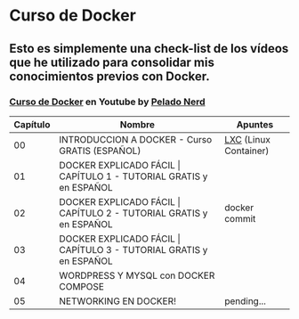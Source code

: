 # Curso de Docker

## Esto es simplemente una check-list de los vídeos que he utilizado para consolidar mis conocimientos previos con Docker.

### [Curso de Docker](https://www.youtube.com/playlist?list=PLqRCtm0kbeHAep1hc7yW-EZQoAJqSTgD-) en Youtube by [Pelado Nerd](https://www.youtube.com/@PeladoNerd)

| Capítulo | Nombre | Apuntes |
|--|--|--|
| 00 | INTRODUCCION A DOCKER - Curso GRATIS (ESPAÑOL) | [LXC](https://www.redhat.com/es/topics/containers/whats-a-linux-container) (Linux Container) |
| 01 | DOCKER EXPLICADO FÁCIL \| CAPÍTULO 1 - TUTORIAL GRATIS y en ESPAÑOL ||
| 02 | DOCKER EXPLICADO FÁCIL \| CAPÍTULO 2 - TUTORIAL GRATIS y en ESPAÑOL | docker commit |
| 03 | DOCKER EXPLICADO FÁCIL \| CAPÍTULO 3 - TUTORIAL GRATIS y en ESPAÑOL |
| 04 | WORDPRESS Y MYSQL con DOCKER COMPOSE |
| 05 | NETWORKING EN DOCKER! | pending... |